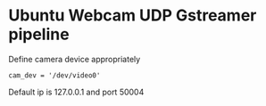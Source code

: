 # Ubuntu Webcam UDP Gstreamer pipeline 

Define camera device appropriately
```
cam_dev = '/dev/video0'
```
Default ip is 127.0.0.1 and port 50004

